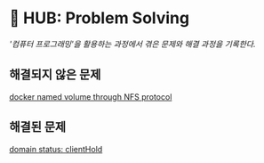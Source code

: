 # 󰏢 HUB: Problem Solving

  _'컴퓨터 프로그래밍'을 활용하는 과정에서 겪은 문제와 해결 과정을 기록한다._


## 해결되지 않은 문제

[docker named volume through NFS protocol](/Programing/problem_solving/docker_named_volume_through_NFS_protocol)

## 해결된 문제

[domain status: clientHold](/Programing/problem_solving/domain_status:_clientHold)
